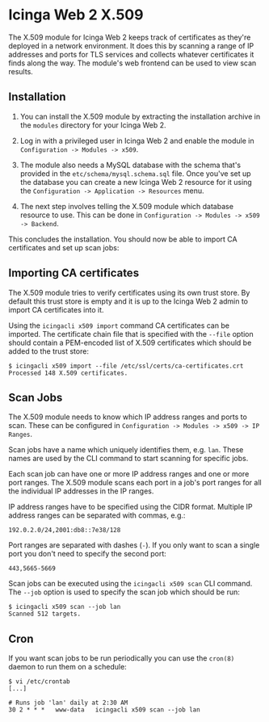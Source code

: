 Icinga Web 2 X.509
==================

The X.509 module for Icinga Web 2 keeps track of certificates as they're deployed in a network environment. It does
this by scanning a range of IP addresses and ports for TLS services and collects whatever certificates it finds
along the way. The module's web frontend can be used to view scan results.

Installation
------------

1. You can install the X.509 module by extracting the installation archive in the `modules` directory for your
Icinga Web 2.

2. Log in with a privileged user in Icinga Web 2 and enable the module in `Configuration -> Modules -> x509`.

3. The module also needs a MySQL database with the schema that's provided in the `etc/schema/mysql.schema.sql` file.
Once you've set up the database you can create a new Icinga Web 2 resource for it using the
`Configuration -> Application -> Resources` menu.

4. The next step involves telling the X.509 module which database resource to use. This can be done in
`Configuration -> Modules -> x509 -> Backend`.

This concludes the installation. You should now be able to import CA certificates and set up scan jobs:

Importing CA certificates
-------------------------

The X.509 module tries to verify certificates using its own trust store. By default this trust store is empty and it
is up to the Icinga Web 2 admin to import CA certificates into it.

Using the `icingacli x509 import` command CA certificates can be imported. The certificate chain file that is specified
with the `--file` option should contain a PEM-encoded list of X.509 certificates which should be added to the trust
store:

```
$ icingacli x509 import --file /etc/ssl/certs/ca-certificates.crt
Processed 148 X.509 certificates.
```

Scan Jobs
---------

The X.509 module needs to know which IP address ranges and ports to scan. These can be configured in
`Configuration -> Modules -> x509 -> IP Ranges`.

Scan jobs have a name which uniquely identifies them, e.g. `lan`. These names are used by the CLI command to start
scanning for specific jobs.

Each scan job can have one or more IP address ranges and one or more port ranges. The X.509 module scans each port in
a job's port ranges for all the individual IP addresses in the IP ranges.

IP address ranges have to be specified using the CIDR format. Multiple IP address ranges can be separated with commas,
e.g.:

`192.0.2.0/24,2001:db8::7e38/128`

Port ranges are separated with dashes (`-`). If you only want to scan a single port you don't need to specify the second
port:

`443,5665-5669`

Scan jobs can be executed using the `icingacli x509 scan` CLI command. The `--job` option is used to specify the scan
job which should be run:

```
$ icingacli x509 scan --job lan
Scanned 512 targets.
```

Cron
----

If you want scan jobs to be run periodically you can use the `cron(8)` daemon to run them on a schedule:

```
$ vi /etc/crontab
[...]

# Runs job 'lan' daily at 2:30 AM
30 2 * * *   www-data   icingacli x509 scan --job lan
```
